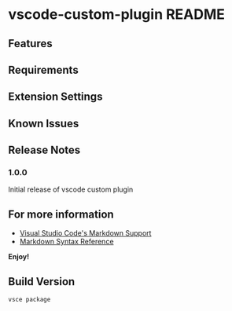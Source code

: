 # vscode-custom-plugin README

## Features

## Requirements

## Extension Settings

## Known Issues

## Release Notes

### 1.0.0

Initial release of vscode custom plugin

## For more information

* [Visual Studio Code&#39;s Markdown Support](http://code.visualstudio.com/docs/languages/markdown)
* [Markdown Syntax Reference](https://help.github.com/articles/markdown-basics/)

**Enjoy!**

## Build Version
```
vsce package
```

